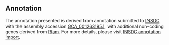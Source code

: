 

Annotation
----------

The annotation presented is derived from annotation submitted to
[INSDC](http://www.insdc.org) with the assembly accession
[GCA\_001263195.1](http://www.ebi.ac.uk/ena/data/view/GCA_001263195.1),
with additional non-coding genes derived from
[Rfam](http://rfam.xfam.org/). For more details, please visit [INSDC
annotation
import](http://ensemblgenomes.org/info/data/insdc_annotation).
